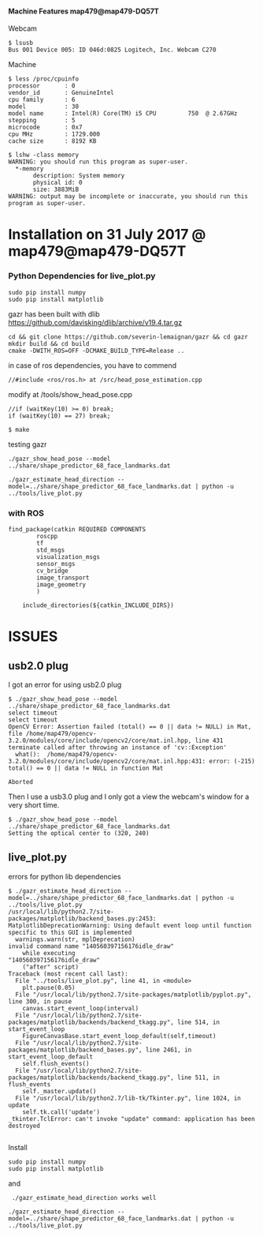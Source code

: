 #### Machine Features map479@map479-DQ57T

Webcam
```
$ lsusb
Bus 001 Device 005: ID 046d:0825 Logitech, Inc. Webcam C270
```

Machine
```
$ less /proc/cpuinfo
processor       : 0
vendor_id       : GenuineIntel
cpu family      : 6
model           : 30
model name      : Intel(R) Core(TM) i5 CPU         750  @ 2.67GHz
stepping        : 5
microcode       : 0x7
cpu MHz         : 1729.000
cache size      : 8192 KB
```

```
$ lshw -class memory
WARNING: you should run this program as super-user.
  *-memory                
       description: System memory
       physical id: 0
       size: 3883MiB
WARNING: output may be incomplete or inaccurate, you should run this program as super-user.

```


# Installation on 31 July 2017 @ map479@map479-DQ57T


### Python Dependencies for live_plot.py

```
sudo pip install numpy
sudo pip install matplotlib
```



gazr has been built with dlib https://github.com/davisking/dlib/archive/v19.4.tar.gz

```
cd && git clone https://github.com/severin-lemaignan/gazr && cd gazr
mkdir build && cd build
cmake -DWITH_ROS=OFF -DCMAKE_BUILD_TYPE=Release ..
```

in case of ros dependencies, you have to commend
```
//#include <ros/ros.h> at /src/head_pose_estimation.cpp
```

modify at /tools/show_head_pose.cpp
```
//if (waitKey(10) >= 0) break;
if (waitKey(10) == 27) break;
```


```
$ make
```


testing gazr

```
./gazr_show_head_pose --model ../share/shape_predictor_68_face_landmarks.dat  
```



```
./gazr_estimate_head_direction --model=../share/shape_predictor_68_face_landmarks.dat | python -u ../tools/live_plot.py
```





### with ROS      
```
find_package(catkin REQUIRED COMPONENTS
        roscpp
        tf
        std_msgs
        visualization_msgs
        sensor_msgs
        cv_bridge
        image_transport
        image_geometry
        )

    include_directories(${catkin_INCLUDE_DIRS})

```





# ISSUES


## usb2.0 plug

I got an error for using usb2.0 plug

```
$ ./gazr_show_head_pose --model ../share/shape_predictor_68_face_landmarks.dat  
select timeout
select timeout
OpenCV Error: Assertion failed (total() == 0 || data != NULL) in Mat, file /home/map479/opencv-3.2.0/modules/core/include/opencv2/core/mat.inl.hpp, line 431
terminate called after throwing an instance of 'cv::Exception'
  what():  /home/map479/opencv-3.2.0/modules/core/include/opencv2/core/mat.inl.hpp:431: error: (-215) total() == 0 || data != NULL in function Mat

Aborted
```

Then I use a usb3.0 plug and I only got a view the webcam's window for a very short time.

```
$ ./gazr_show_head_pose --model ../share/shape_predictor_68_face_landmarks.dat  
Setting the optical center to (320, 240)
```





## live_plot.py


errors for python lib dependencies
```
$ ./gazr_estimate_head_direction --model=../share/shape_predictor_68_face_landmarks.dat | python -u ../tools/live_plot.py
/usr/local/lib/python2.7/site-packages/matplotlib/backend_bases.py:2453: MatplotlibDeprecationWarning: Using default event loop until function specific to this GUI is implemented
  warnings.warn(str, mplDeprecation)
invalid command name "140560397156176idle_draw"
    while executing
"140560397156176idle_draw"
    ("after" script)
Traceback (most recent call last):
  File "../tools/live_plot.py", line 41, in <module>
    plt.pause(0.05)
  File "/usr/local/lib/python2.7/site-packages/matplotlib/pyplot.py", line 300, in pause
    canvas.start_event_loop(interval)
  File "/usr/local/lib/python2.7/site-packages/matplotlib/backends/backend_tkagg.py", line 514, in start_event_loop
    FigureCanvasBase.start_event_loop_default(self,timeout)
  File "/usr/local/lib/python2.7/site-packages/matplotlib/backend_bases.py", line 2461, in start_event_loop_default
    self.flush_events()
  File "/usr/local/lib/python2.7/site-packages/matplotlib/backends/backend_tkagg.py", line 511, in flush_events
    self._master.update()
  File "/usr/local/lib/python2.7/lib-tk/Tkinter.py", line 1024, in update
    self.tk.call('update')
_tkinter.TclError: can't invoke "update" command: application has been destroyed


```

Install

```
sudo pip install numpy
sudo pip install matplotlib
```

and

```
 ./gazr_estimate_head_direction works well
```

```
./gazr_estimate_head_direction --model=../share/shape_predictor_68_face_landmarks.dat | python -u ../tools/live_plot.py
```
